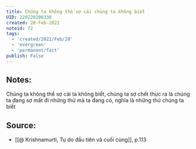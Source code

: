 ```yaml
---
title: Chúng ta không thể sợ cái chúng ta không biết
UID: 220220200338
created: 20-Feb-2022
noteid: 72
tags:
  - 'created/2022/Feb/20'
  - 'evergreen'
  - 'permanent/fact'
publish: False
---
```

## Notes:
Chúng ta không thể sợ cái ta không biết, chúng ta sợ chết thực ra là chúng ta đang sợ mất đi những thứ mà ta đang có, nghĩa là những thứ chúng ta biết

## Source:
- [[@ Krishnamurti, Tự do đầu tiên và cuối cùng]], p.113



